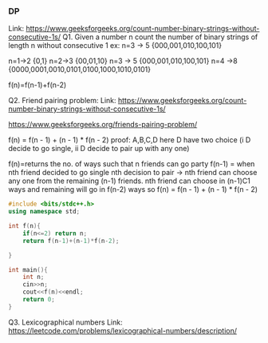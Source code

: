 ### DP

Link: https://www.geeksforgeeks.org/count-number-binary-strings-without-consecutive-1s/
Q1. Given a number n count the number of binary strings of length n without consecutive 1
ex: n=3 -> 5 {000,001,010,100,101}

n=1->2 {0,1}
n=2->3 {00,01,10}
n=3 -> 5 {000,001,010,100,101}
n=4 ->8 {0000,0001,0010,0101,0100,1000,1010,0101}

f(n)=f(n-1)+f(n-2)

Q2. Friend pairing problem:
Link: https://www.geeksforgeeks.org/count-number-binary-strings-without-consecutive-1s/

https://www.geeksforgeeks.org/friends-pairing-problem/

f(n) = f(n - 1) + (n - 1) \* f(n - 2)
proof: A,B,C,D here D have two choice (i D decide to go single, ii D decide to pair up with any one)

f(n)=returns the no. of ways such that n friends can go party
f(n-1) = when nth friend decided to go single
nth decision to pair -> nth friend can choose any one from the remaining (n-1) friends. nth friend can choose in (n-1)C1 ways and remaining will go in f(n-2) ways
so
f(n) = f(n - 1) + (n - 1) \* f(n - 2)

```CPP
#include <bits/stdc++.h>
using namespace std;

int f(n){
    if(n<=2) return n;
    return f(n-1)+(n-1)*f(n-2);

}

int main(){
    int n;
    cin>>n;
    cout<<f(n)<<endl;
    return 0;
}
```

Q3. Lexicographical numbers
Link: https://leetcode.com/problems/lexicographical-numbers/description/
